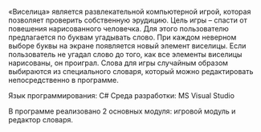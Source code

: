 «Виселица» является развлекательной компьютерной игрой, которая позволяет проверить собственную эрудицию. Цель игры – спасти от повешения нарисованного человечка. Для этого пользователю предлагается по буквам угадывать слово. При каждом неверном выборе буквы на экране появляется новый элемент виселицы. Если пользователь не угадал слово до того, как все элементы виселицы нарисованы, он проиграл. Слова для игры случайным образом выбираются из специального словаря, который можно редактировать непосредственно в программе.

Язык программирования: C#
Среда разработки: MS Visual Studio

В программе реализовано 2 основных модуля: игровой модуль и редактор словаря. 
